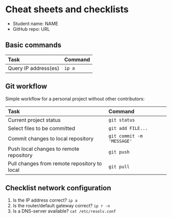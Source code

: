 # Cheat sheets and checklists

- Student name: NAME
- GitHub repo: URL

## Basic commands

| Task                | Command |
| :---                | :---    |
| Query IP address(es) | `ip a`  |

## Git workflow

Simple workflow for a personal project without other contributors:

| Task                                         | Command                   |
| :---                                         | :---                      |
| Current project status                       | `git status`              |
| Select files to be committed                 | `git add FILE...`         |
| Commit changes to local repository           | `git commit -m 'MESSAGE'` |
| Push local changes to remote repository      | `git push`                |
| Pull changes from remote repository to local | `git pull`                |

## Checklist network configuration

1. Is the IP address correct? `ip a`
2. Is the router/default gateway correct? `ip r -n`
3. Is a DNS-server available? `cat /etc/resolv.conf`

